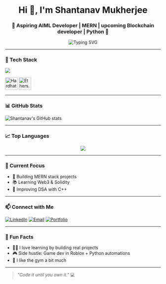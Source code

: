 <h1 align="center">Hi 👋, I'm Shantanav Mukherjee</h1>
<h3 align="center">🚀 Aspiring AIML Developer | MERN | upcoming Blockchain developer | Python 🐍</h3>

<p align="center">
  <img src="https://readme-typing-svg.herokuapp.com?font=Fira+Code&duration=4000&pause=1000&center=true&width=435&lines=Passionate+Developer;MERN+Stack+Specialist;Learning+Web3+%26+Blockchain;Loves+Open+Source" alt="Typing SVG" />
</p>

---

### 🧰 Tech Stack
<img src="https://skillicons.dev/icons?i=react,nodejs,express,mongodb,tailwind,js,ts,html,css,c,py,solidity,hardhat,ethers,git,github,vscode&perline=8" />

<p align="left">
  <img src="https://raw.githubusercontent.com/NomicFoundation/hardhat/master/docs/.vuepress/public/img/hardhat-logo.svg" alt="Hardhat Logo" width="40"/>
  <img src="https://raw.githubusercontent.com/ethers-io/ethers.js/master/docs/images/ethers.png" alt="Ethers.js Logo" width="40"/>
</p>

---

### 📊 GitHub Stats

![Shantanav's GitHub stats](https://github-readme-stats.vercel.app/api?username=Soundcreates&show_icons=true&theme=radical)

---

### 📈 Top Languages

<p align="center">
  <img src="https://github-readme-stats.vercel.app/api/top-langs/?username=Soundcreates&layout=compact&theme=radical" />
</p>

---

### 🎯 Current Focus
- 🔨 Building MERN stack projects
- 📚 Learning Web3 & Solidity
- 🌱 Improving DSA with C++

---

### 📫 Connect with Me
<p align="left">
  <a href="https://www.linkedin.com/in/shantanav-mukherjee/" target="_blank"><img alt="LinkedIn" src="https://img.shields.io/badge/LinkedIn-blue?logo=linkedin&style=flat" /></a>
  <a href="mailto:shantanav7@gmail.com"><img alt="Email" src="https://img.shields.io/badge/Email-red?logo=gmail&style=flat" /></a>
  <a href="https://github.com/Soundcreates" target="_blank"><img alt="Portfolio" src="https://img.shields.io/badge/Portfolio-000?logo=vercel&style=flat" /></a>
</p>

---

### 🧠 Fun Facts
- 🧙‍♂️ I love learning by building real projects
- 🎮 Side hustle: Game dev in Roblox + Python automations
- 🍳 I like the gym a bit much

---

> _"Code it until you own it."_ 💻
